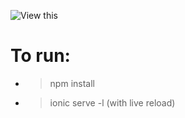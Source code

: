 ![View this](https://media.giphy.com/media/l1J9sbwSMcL5146k0/giphy.gif)

# To run:
* > npm install
* > ionic serve -l (with live reload)
